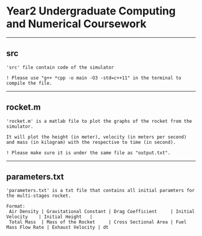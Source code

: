 # Year2 Undergraduate Computing and Numerical Coursework
-------------------------------------------------------------------------------------------------

##  src

    'src' file contain code of the simulator

    ! Please use "g++ *cpp -o main -O3 -std=c++11" in the terminal to compile the file. 

-------------------------------------------------------------------------------------------------

## rocket.m

    'rocket.m' is a matlab file to plot the graphs of the rocket from the simulator. 
    
    It will plot the height (in meter), velocity (in meters per second) and mass (in kilogram) with the respective to time (in second).

    ! Please make sure it is under the same file as "output.txt". 

-------------------------------------------------------------------------------------------------

## parameters.txt

    'parameters.txt' is a txt file that contains all initial paramters for the multi-stages rocket. 

    Format: 
     Air Density | Gravitational Constant | Drag Coefficient     | Initial Velocity    | Initial Height   |  
     Total Mass  | Mass of the Rocket     | Cross Sectional Area | Fuel Mass Flow Rate | Exhaust Velocity | dt
